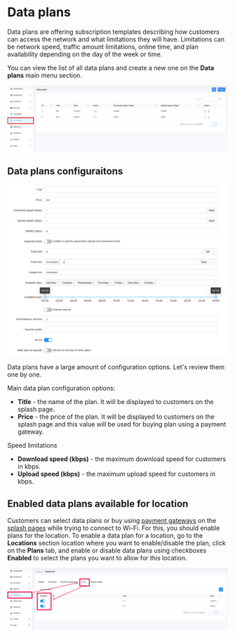 # Data plans

Data plans are offering subscription templates describing how customers can access the network and what limitations they will have.
Limitations can be network speed, traffic amount limitations, online time, and plan availability depending on the day of the week or time.

You can view the list of all data plans and create a new one on the **Data plans** main menu section.

![Data plans](images/data-plans-section.png)

## Data plans configuraitons

![Data plan configs](images/data-plan-configs.png)

Data plans have a large amount of configuration options. Let's review them one by one.

Main data plan configuration options:

* **Title** - the name of the plan. It will be displayed to customers on the splash page.
* **Price** - the price of the plan. It will be displayed to customers on the splash page and this value will be used for buying plan using a payment gateway.

Speed limitations

* **Download speed (kbps)** - the maximum download speed for customers in kbps.
* **Upload speed (kbps)** - the maximum upload speed for customers in kbps.


## Enabled data plans available for location

Customers can select data plans or buy using [payment gateways](/todo) on the [splash pages](/todo) while trying to connect to Wi-Fi. For this, you should enable plans for the location.
To enable a data plan for a location, go to the **Locations** section location where you want to enable/disable the plan, click on the **Plans** tab, and enable or disable data plans using checkboxes **Enabled** to select the plans you want to allow for this location.

![Select plans for locations](images/select-plans-for-locations.png)